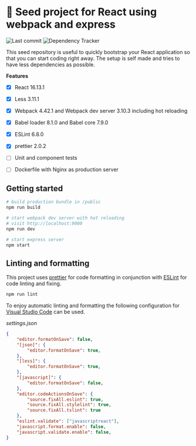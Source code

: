 # :seedling: Seed project for React using webpack and express

![Last commit](https://img.shields.io/github/last-commit/raoulus/react-webpack-template "Last commit")
![Dependency Tracker](https://img.shields.io/david/dev/raoulus/react-webpack-template "Dependency Tracker")


This seed repository is useful to quickly bootstrap your React application so that you can start coding right away. The setup is self made and tries to have less dependencies as possible.

**Features**

- [x] React 16.13.1
- [x] Less 3.11.1
- [x] Webpack 4.42.1 and Webpack dev server 3.10.3 including hot reloading
- [x] Babel loader 8.1.0 and Babel core 7.9.0
- [x] ESLint 6.8.0
- [x] prettier 2.0.2
- [ ] Unit and component tests
- [ ] Dockerfile with Nginx as production server


## Getting started

```bash
# build production bundle in /public
npm run build

# start webpack dev server with hot reloading
# visit http://localhost:9000
npm run dev

# start express server
npm start
```

## Linting and formatting
This project uses [prettier](https://github.com/prettier/prettier) for code formatting in conjunction with [ESLint](https://github.com/eslint/eslint) for code linting and fixing.

```bash
npm run lint
```

To enjoy automatic linting and formatting  the following configuration for [Visual Studio Code](https://github.com/microsoft/vscode) can be used.

*settings.json*
```json
{
    "editor.formatOnSave": false,
    "[json]": {
        "editor.formatOnSave": true,
    },
    "[less]": {
        "editor.formatOnSave": true,
    },
    "[javascript]": {
        "editor.formatOnSave": false,
    },
    "editor.codeActionsOnSave": {
        "source.fixAll.eslint": true,
        "source.fixAll.stylelint": true,
        "source.fixAll.tslint": true
    },
    "eslint.validate": ["javascriptreact"],
    "javascript.format.enable": false,
    "javascript.validate.enable": false,
}

```


